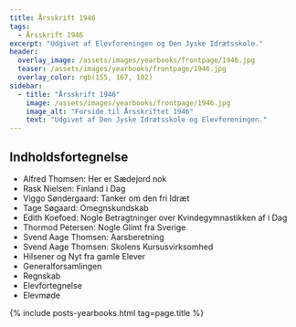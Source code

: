 ```yaml
---
title: Årsskrift 1946
tags:
  - Årsskrift 1946
excerpt: "Udgivet af Elevforeningen og Den Jyske Idrætsskole."
header:
  overlay_image: /assets/images/yearbooks/frontpage/1946.jpg
  teaser: /assets/images/yearbooks/frontpage/1946.jpg
  overlay_color: rgb(155, 167, 102)
sidebar:
  - title: "Årsskrift 1946"
    image: /assets/images/yearbooks/frontpage/1946.jpg
    image_alt: "Forside til Årsskriftet 1946"
    text: "Udgivet af Den Jyske Idrætsskole og Elevforeningen."
---
```


## Indholdsfortegnelse

- Alfred Thomsen: Her er Sædejord nok
- Rask Nielsen: Finland i Dag
- Viggo Søndergaard: Tanker om den fri Idræt
- Tage Søgaard: Omegnskundskab
- Edith Koefoed: Nogle Betragtninger over Kvindegymnastikken af i Dag
- Thormod Petersen: Nogle Glimt fra Sverige
- Svend Aage Thomsen: Aarsberetning
- Svend Aage Thomsen: Skolens Kursusvirksomhed
- Hilsener og Nyt fra gamle Elever
- Generalforsamlingen
- Regnskab
- Elevfortegnelse
- Elevmøde

{% include posts-yearbooks.html tag=page.title %}
